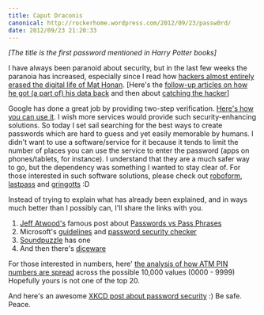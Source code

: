 ```yaml
---
title: Caput Draconis
canonical: http://rockerhome.wordpress.com/2012/09/23/passw0rd/
date: 2012/09/23 21:20:33
---
```

_[The title is the first password mentioned in Harry Potter books]_

I have always been paranoid about security, but in the last few weeks the paranoia has increased, especially since I read how [hackers almost entirely erased the digital life of Mat Honan](http://www.wired.com/gadgetlab/2012/08/apple-amazon-mat-honan-hacking/all/).<span class="more" /> [Here's the [follow-up articles on how he got (a part of) his data back](http://www.wired.com/gadgetlab/2012/08/mat-honan-data-recovery/all/) and then about [catching the hacker](http://www.wired.com/gadgetlab/2012/09/cosmo-the-god-who-fell-to-earth/all/)]

Google has done a great job by providing two-step verification. [Here's how you can use it](http://support.google.com/accounts/bin/answer.py?hl=en&answer=180744). I wish more services would provide such security-enhancing solutions. So today I set sail searching for the best ways to create passwords which are hard to guess and yet easily memorable by humans. I didn't want to use a software/service for it because it tends to limit the number of places you can use the service to enter the password (apps on phones/tablets, for instance). I understand that they are a much safer way to go, but the dependency was something I wanted to stay clear of. For those interested in such software solutions, please check out [roboform](http://www.roboform.com), [lastpass](https://lastpass.com) and [gringotts](http://directory.fsf.org/wiki/Gringotts) :D

Instead of trying to explain what has already been explained, and in ways much better than I possibly can, I'll share the links with you. 

  1. [Jeff Atwood's](http://twitter.com/codinghorror) famous post about [Passwords vs Pass Phrases](http://www.codinghorror.com/blog/2005/07/passwords-vs-pass-phrases.html)
  2. Microsoft's [guidelines](http://www.microsoft.com/security/online-privacy/passwords-create.aspx) and [password security checker](https://www.microsoft.com/security/pc-security/password-checker.aspx)
  3. [Soundpuzzle](http://www.soundpuzzle.com/passwords.html) has one
  4. And then there's [diceware](http://world.std.com/~reinhold/diceware.html)


For those interested in numbers, here' [the analysis of how ATM PIN numbers are spread](http://www.datagenetics.com/blog/september32012/index.html) across the possible 10,000 values (0000 - 9999) Hopefully yours is not one of the top 20.

And here's an awesome [XKCD post about password security](http://xkcd.com/936/) :) Be safe. Peace.